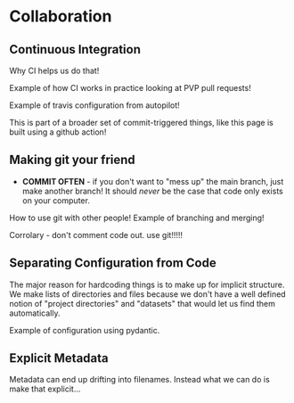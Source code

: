 # Collaboration

## Continuous Integration

Why CI helps us do that! 

Example of how CI works in practice looking at PVP pull requests!

Example of travis configuration from autopilot!

This is part of a broader set of commit-triggered things, like this page is built using a github action!

## Making git your friend

* **COMMIT OFTEN** - if you don't want to "mess up" the main branch, just make another branch! It should *never* be the case
  that code only exists on your computer.

How to use git with other people! Example of branching and merging!

Corrolary - don't comment code out. use git!!!!!

## Separating Configuration from Code

The major reason for hardcoding things is to make up for implicit structure. We make lists of directories
and files because we don't have a well defined notion of "project directories" and "datasets" that would
let us find them automatically. 

Example of configuration using pydantic.

## Explicit Metadata

Metadata can end up drifting into filenames. Instead what we can do is make that explicit...


